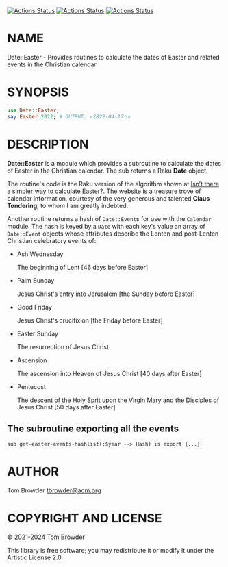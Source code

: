 [![Actions Status](https://github.com/tbrowder/Date-Easter/actions/workflows/linux.yml/badge.svg)](https://github.com/tbrowder/Date-Easter/actions) [![Actions Status](https://github.com/tbrowder/Date-Easter/actions/workflows/macos.yml/badge.svg)](https://github.com/tbrowder/Date-Easter/actions) [![Actions Status](https://github.com/tbrowder/Date-Easter/actions/workflows/windows.yml/badge.svg)](https://github.com/tbrowder/Date-Easter/actions)

NAME
====

Date::Easter - Provides routines to calculate the dates of Easter and related events in the Christian calendar

SYNOPSIS
========

```raku
use Date::Easter;
say Easter 2022; # OUTPUT: «2022-04-17␤»
```

DESCRIPTION
===========

**Date::Easter** is a module which provides a subroutine to calculate the dates of Easter in the Christian calendar. The sub returns a Raku **Date** object.

The routine's code is the Raku version of the algorithm shown at [Isn’t there a simpler way to calculate Easter?](https://www.tondering.dk/claus/cal/easter.php#simplecalc). The website is a treasure trove of calendar information, courtesy of the very generous and talented **Claus Tøndering**, to whom I am greatly indebted.

Another routine returns a hash of `Date::Event`s for use with the `Calendar` module. The hash is keyed by a `Date` with each key's value an array of `Date::Event` objects whose attributes describe the Lenten and post-Lenten Christian celebratory events of:

  * Ash Wednesday 

    The beginning of Lent [46 days before Easter]

  * Palm Sunday 

    Jesus Christ's entry into Jerusalem [the Sunday before Easter]

  * Good Friday 

    Jesus Christ's crucifixion [the Friday before Easter]

  * Easter Sunday

    The resurrection of Jesus Christ

  * Ascension 

    The ascension into Heaven of Jesus Christ [40 days after Easter]

  * Pentecost 

    The descent of the Holy Sprit upon the Virgin Mary and the Disciples of Jesus Christ [50 days after Easter]

The subroutine exporting all the events
---------------------------------------

    sub get-easter-events-hashlist(:$year --> Hash) is export {...}

AUTHOR
======

Tom Browder <tbrowder@acm.org>

COPYRIGHT AND LICENSE
=====================

© 2021-2024 Tom Browder

This library is free software; you may redistribute it or modify it under the Artistic License 2.0.

